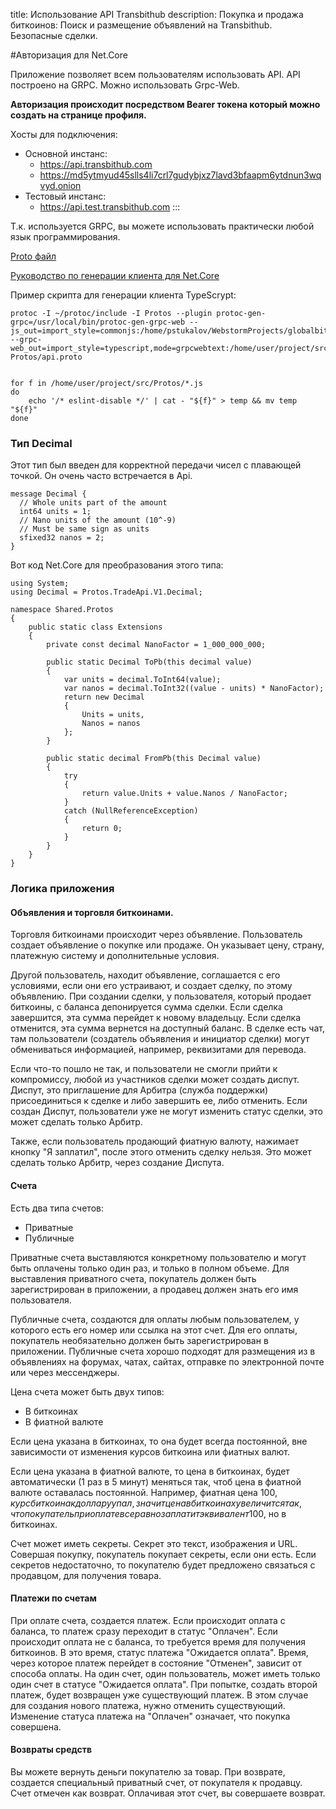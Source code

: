 title: Использование API Transbithub
description: Покупка и продажа биткоинов: Поиск и размещение объявлений на Transbithub. Безопасные сделки.


#Авторизация для Net.Core

Приложение позволяет всем пользователям использовать API.
API построено на GRPC. Можно использовать Grpc-Web.

__Авторизация происходит посредством Bearer токена который можно создать на странице профиля.__

Хосты для подключения:
- Основной инстанс:
  - https://api.transbithub.com
  - https://md5ytmyud45slls4li7crl7gudybjxz7lavd3bfaapm6ytdnun3wqvyd.onion
- Тестовый инстанс:
  - https://api.test.transbithub.com
:::

Т.к. используется GRPC, вы можете использовать практически любой язык программирования.

[Proto файл](/proto/api.proto)

 
[Руководство по генерации клиента для Net.Core](https://docs.microsoft.com/ru-ru/aspnet/core/tutorials/grpc/grpc-start?view=aspnetcore-5.0&tabs=visual-studio#test-the-grpc-client-with-the-grpc-greeter-service)

Пример скрипта для генерации клиента TypeScrypt:
```shell
protoc -I ~/protoc/include -I Protos --plugin protoc-gen-grpc=/usr/local/bin/protoc-gen-grpc-web --js_out=import_style=commonjs:/home/pstukalov/WebstormProjects/globalbitcoinsfront/src/Protos --grpc-web_out=import_style=typescript,mode=grpcwebtext:/home/user/project/src/Protos Protos/api.proto


for f in /home/user/project/src/Protos/*.js
do
    echo '/* eslint-disable */' | cat - "${f}" > temp && mv temp "${f}"
done
```

### Тип Decimal
Этот тип был введен для корректной передачи чисел с плавающей точкой. Он очень часто встречается в Api. 
```
message Decimal {
  // Whole units part of the amount
  int64 units = 1;
  // Nano units of the amount (10^-9)
  // Must be same sign as units
  sfixed32 nanos = 2;
}
```

Вот код Net.Core для преобразования этого типа:
```
using System;
using Decimal = Protos.TradeApi.V1.Decimal;

namespace Shared.Protos
{
    public static class Extensions
    {
        private const decimal NanoFactor = 1_000_000_000;

        public static Decimal ToPb(this decimal value)
        {
            var units = decimal.ToInt64(value);
            var nanos = decimal.ToInt32((value - units) * NanoFactor);
            return new Decimal
            {
                Units = units,
                Nanos = nanos
            };
        }

        public static decimal FromPb(this Decimal value)
        {
            try
            {
                return value.Units + value.Nanos / NanoFactor;
            }
            catch (NullReferenceException)
            {
                return 0;
            }
        }
    }
}
```

### Логика приложения

#### Объявления и торговля биткоинами.
Торговля биткоинами происходит через объявление. Пользователь создает объявление о покупке или продаже.
Он указывает цену, страну, платежную систему и дополнительные условия. 

Другой пользователь, находит объявление, соглашается с его условиями, если они его устраивают, и создает сделку, 
по этому объявлению. При создании сделки, у пользователя, который продает биткоины, с баланса депонируется сумма сделки.
Если сделка завершится, эта сумма перейдет к новому владельцу. Если сделка отменится, эта сумма вернется на доступный баланс.
В сделке есть чат, там пользователи (создатель объявления и инициатор сделки) могут обмениваться
информацией, например, реквизитами для перевода. 

Если что-то пошло не так, и пользователи не смогли прийти к компромиссу, любой из участников сделки может создать диспут.
Диспут, это приглашение для Арбитра (служба поддержки) присоединиться к сделке и либо завершить ее, либо отменить.
Если создан Диспут, пользователи уже не могут изменить статус сделки, это может сделать только Арбитр.

Также, если пользователь продающий фиатную валюту, нажимает кнопку "Я заплатил", после этого отменить сделку нельзя.
Это может сделать только Арбитр, через создание Диспута.

#### Счета
Есть два типа счетов:
- Приватные
- Публичные

Приватные счета выставляются конкретному пользователю и могут быть оплачены только один раз, и только в полном объеме.
Для выставления приватного счета, покупатель должен быть зарегистрирован в приложении, а продавец должен знать его имя пользователя.

Публичные счета, создаются для оплаты любым пользователем, у которого есть его номер или ссылка на этот счет. Для его оплаты,
покупатель необязательно должен быть зарегистрирован в приложении. Публичные счета хорошо подходят для размещения из в объявлениях
на форумах, чатах, сайтах, отправке по электронной почте или через мессенджеры.

Цена счета может быть двух типов:
- В биткоинах
- В фиатной валюте

Если цена указана в биткоинах, то она будет всегда постоянной, вне зависимости от изменения курсов биткоина или фиатных валют.

Если цена указана в фиатной валюте, то цена в биткоинах, будет автоматически (1 раз в 5 минут) меняться так, чтоб цена в
фиатной валюте оставалась постоянной. Например, фиатная цена 100$, курс биткоина к доллару упал, значит цена в биткоинах увеличится так,
что покупатель при оплате все равно заплатит эквивалент 100$, но в биткоинах.

Счет может иметь секреты. Секрет это текст, изображения и URL. Совершая покупку, покупатель покупает секреты, если они есть.
Если секретов недостаточно, то покупателю будет предложено связаться с продавцом, для получения товара.

#### Платежи по счетам
При оплате счета, создается платеж. Если происходит оплата с баланса, то платеж сразу переходит в статус "Оплачен".
Если происходит оплата не с баланса, то требуется время для получения биткоинов. В это время, статус платежа "Ожидается оплата".
Время, через которое платеж перейдет в состояние "Отменен", зависит от способа оплаты.
На один счет, один пользователь, может иметь только один счет в статусе "Ожидается оплата". При попытке, создать второй платеж,
будет возвращен уже существующий платеж. В этом случае для создания нового платежа, нужно отменить существующий.
Изменение статуса платежа на "Оплачен" означает, что покупка совершена.

#### Возвраты средств
Вы можете вернуть деньги покупателю за товар. При возврате, создается специальный приватный счет, от покупателя к продавцу.
Счет отмечен как возврат. Оплачивая этот счет, вы совершаете возврат. 